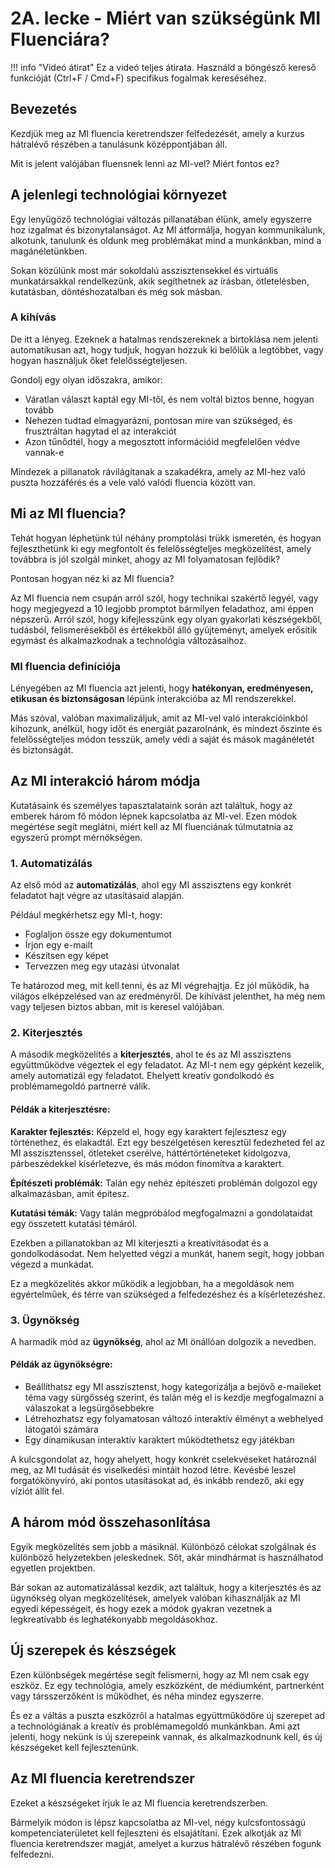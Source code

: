 # 2A. lecke - Miért van szükségünk MI Fluenciára?

!!! info "Videó átirat"
    Ez a videó teljes átirata. Használd a böngésző kereső funkcióját (Ctrl+F / Cmd+F) specifikus fogalmak kereséséhez.

## Bevezetés

Kezdjük meg az MI fluencia keretrendszer felfedezését, amely a kurzus hátralévő részében a tanulásunk középpontjában áll.

Mit is jelent valójában fluensnek lenni az MI-vel? Miért fontos ez?

## A jelenlegi technológiai környezet

Egy lenyűgöző technológiai változás pillanatában élünk, amely egyszerre hoz izgalmat és bizonytalanságot. Az MI átformálja, hogyan kommunikálunk, alkotunk, tanulunk és oldunk meg problémákat mind a munkánkban, mind a magánéletünkben.

Sokan közülünk most már sokoldalú asszisztensekkel és virtuális munkatársakkal rendelkezünk, akik segíthetnek az írásban, ötletelésben, kutatásban, döntéshozatalban és még sok másban.

### A kihívás

De itt a lényeg. Ezeknek a hatalmas rendszereknek a birtoklása nem jelenti automatikusan azt, hogy tudjuk, hogyan hozzuk ki belőlük a legtöbbet, vagy hogyan használjuk őket felelősségteljesen.

Gondolj egy olyan időszakra, amikor:
- Váratlan választ kaptál egy MI-től, és nem voltál biztos benne, hogyan tovább
- Nehezen tudtad elmagyarázni, pontosan mire van szükséged, és frusztráltan hagytad el az interakciót
- Azon tűnődtél, hogy a megosztott információid megfelelően védve vannak-e

Mindezek a pillanatok rávilágítanak a szakadékra, amely az MI-hez való puszta hozzáférés és a vele való valódi fluencia között van.

## Mi az MI fluencia?

Tehát hogyan léphetünk túl néhány promptolási trükk ismeretén, és hogyan fejleszthetünk ki egy megfontolt és felelősségteljes megközelítést, amely továbbra is jól szolgál minket, ahogy az MI folyamatosan fejlődik?

Pontosan hogyan néz ki az MI fluencia?

Az MI fluencia nem csupán arról szól, hogy technikai szakértő legyél, vagy hogy megjegyezd a 10 legjobb promptot bármilyen feladathoz, ami éppen népszerű. Arról szól, hogy kifejlesszünk egy olyan gyakorlati készségekből, tudásból, felismerésekből és értékekből álló gyűjteményt, amelyek erősítik egymást és alkalmazkodnak a technológia változásaihoz.

### MI fluencia definíciója

Lényegében az MI fluencia azt jelenti, hogy **hatékonyan, eredményesen, etikusan és biztonságosan** lépünk interakcióba az MI rendszerekkel.

Más szóval, valóban maximalizáljuk, amit az MI-vel való interakcióinkból kihozunk, anélkül, hogy időt és energiát pazarolnánk, és mindezt őszinte és felelősségteljes módon tesszük, amely védi a saját és mások magánéletét és biztonságát.

## Az MI interakció három módja

Kutatásaink és személyes tapasztalataink során azt találtuk, hogy az emberek három fő módon lépnek kapcsolatba az MI-vel. Ezen módok megértése segít meglátni, miért kell az MI fluenciának túlmutatnia az egyszerű prompt mérnökségen.

### 1. Automatizálás

Az első mód az **automatizálás**, ahol egy MI asszisztens egy konkrét feladatot hajt végre az utasításaid alapján.

Például megkérhetsz egy MI-t, hogy:
- Foglaljon össze egy dokumentumot
- Írjon egy e-mailt
- Készítsen egy képet
- Tervezzen meg egy utazási útvonalat

Te határozod meg, mit kell tenni, és az MI végrehajtja. Ez jól működik, ha világos elképzelésed van az eredményről. De kihívást jelenthet, ha még nem vagy teljesen biztos abban, mit is keresel valójában.

### 2. Kiterjesztés

A második megközelítés a **kiterjesztés**, ahol te és az MI asszisztens együttműködve végeztek el egy feladatot. Az MI-t nem egy gépként kezelik, amely automatizál egy feladatot. Ehelyett kreatív gondolkodó és problémamegoldó partnerré válik.

#### Példák a kiterjesztésre:

**Karakter fejlesztés:** Képzeld el, hogy egy karaktert fejlesztesz egy történethez, és elakadtál. Ezt egy beszélgetésen keresztül fedezheted fel az MI asszisztenssel, ötleteket cserélve, háttértörténeteket kidolgozva, párbeszédekkel kísérletezve, és más módon finomítva a karaktert.

**Építészeti problémák:** Talán egy nehéz építészeti problémán dolgozol egy alkalmazásban, amit építesz.

**Kutatási témák:** Vagy talán megpróbálod megfogalmazni a gondolataidat egy összetett kutatási témáról.

Ezekben a pillanatokban az MI kiterjeszti a kreativitásodat és a gondolkodásodat. Nem helyetted végzi a munkát, hanem segít, hogy jobban végezd a munkádat.

Ez a megközelítés akkor működik a legjobban, ha a megoldások nem egyértelműek, és térre van szükséged a felfedezéshez és a kísérletezéshez.

### 3. Ügynökség

A harmadik mód az **ügynökség**, ahol az MI önállóan dolgozik a nevedben.

#### Példák az ügynökségre:

- Beállíthatsz egy MI asszisztenst, hogy kategorizálja a bejövő e-maileket téma vagy sürgősség szerint, és talán még el is kezdje megfogalmazni a válaszokat a legsürgősebbekre
- Létrehozhatsz egy folyamatosan változó interaktív élményt a webhelyed látogatói számára
- Egy dinamikusan interaktív karaktert működtethetsz egy játékban

A kulcsgondolat az, hogy ahelyett, hogy konkrét cselekvéseket határoznál meg, az MI tudását és viselkedési mintáit hozod létre. Kevésbé leszel forgatókönyvíró, aki pontos utasításokat ad, és inkább rendező, aki egy víziót állít fel.

## A három mód összehasonlítása

Egyik megközelítés sem jobb a másiknál. Különböző célokat szolgálnak és különböző helyzetekben jeleskednek. Sőt, akár mindhármat is használhatod egyetlen projektben.

Bár sokan az automatizálással kezdik, azt találtuk, hogy a kiterjesztés és az ügynökség olyan megközelítések, amelyek valóban kihasználják az MI egyedi képességeit, és hogy ezek a módok gyakran vezetnek a legkreatívabb és leghatékonyabb megoldásokhoz.

## Új szerepek és készségek

Ezen különbségek megértése segít felismerni, hogy az MI nem csak egy eszköz. Ez egy technológia, amely eszközként, de médiumként, partnerként vagy társszerzőként is működhet, és néha mindez egyszerre.

És ez a váltás a puszta eszközről a hatalmas együttműködőre új szerepet ad a technológiának a kreatív és problémamegoldó munkánkban. Ami azt jelenti, hogy nekünk is új szerepeink vannak, és alkalmazkodnunk kell, és új készségeket kell fejlesztenünk.

## Az MI fluencia keretrendszer

Ezeket a készségeket írjuk le az MI fluencia keretrendszerben.

Bármelyik módon is lépsz kapcsolatba az MI-vel, négy kulcsfontosságú kompetenciaterületet kell fejleszteni és elsajátítani. Ezek alkotják az MI fluencia keretrendszer magját, amelyet a kurzus hátralévő részében fogunk felfedezni.
